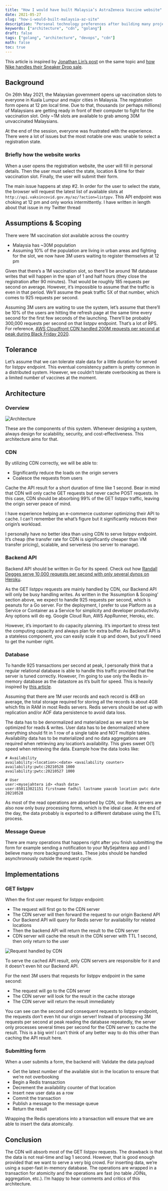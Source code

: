 ```yaml
---
title: "How I would have built Malaysia’s AstraZeneca Vaccine website"
date: 2021-05-27
slug: "how-i-would-built-malaysia-az-site"
description: "Personal technology preferences after building many projects in the past"
keywords: ["architecture", "cdn", "golang"]
draft: false
tags: ["golang", "architecture", "devops", "cdn"]
math: false
toc: true
---
```


This article is inspired by [Jonathan Lin’s post](https://joncloudgeek.com/blog/architecting-astrazeneca-vaccine-booking-site/) on the same topic and [how Nike handles their Sneaker Drop sale](https://luis-sena.medium.com/using-redis-to-build-a-realtime-nike-sneakers-drop-app-backend-b0bd0fef7056).

## Background

On 26th May 2021, the Malaysian government opens up vaccination slots to everyone in Kuala Lumpur and major cities in Malaysia. The registration form opens at 12 pm local time. Due to that, thousands (or perhaps millions) of Malaysians are getting ready in front of their computer to fight for the vaccination slot. Only ~1M slots are available to grab among 30M unvaccinated Malaysians.

At the end of the session, everyone was frustrated with the experience. There were a lot of issues but the most notable one was: unable to select a registration state.

### Briefly how the website works

When a user opens the registration website, the user will fill in personal details. Then the user must select the state, location & time for their vaccination slot. Finally, the user will submit their form.

The main issue happens at step #2. In order for the user to select the state, the browser will request the latest list of available slots at `http://api.vaksincovid.gov.my/az/?action=listppv`. This API endpoint was choking at 12 pm and only works intermittently.
I have written in length about that issue in my Twitter thread

## Assumptions & Scoping

There were 1M vaccination slot available across the country

- Malaysia has ~30M population
- Assuming 10% of the population are living in urban areas and fighting for the slot, we now have 3M users waiting to register themselves at 12 pm

Given that there’s a 1M vaccination slot, so there’ll be around 1M database writes that will happen in the span of 1 and half hours (they close the registration after 90 minutes). That would be roughly 185 requests per second on average. However, it’s impossible to assume that the traffic is even in that period. We’ll assume the peak traffic 5X of that number, which comes to 925 requests per second.

Assuming 3M users are waiting to use the system, let’s assume that there’ll be 10% of the users are hitting the refresh page at the same time every second for the first few seconds of the launching. There’ll be probably 300,000 requests per second on that listppv endpoint. That’s a lot of RPS. For reference, [AWS Cloudfront CDN handled 200M requests per second at peak during Black Friday 2020](https://aws.amazon.com/blogs/aws/amazon-prime-day-2020-powered-by-aws/).

## Tolerance

Let’s assume that we can tolerate stale data for a little duration for served for listppv endpoint. This eventual consistency pattern is pretty common in a distributed system. However, we couldn’t tolerate overbooking as there is a limited number of vaccines at the moment.

## Architecture

### Overview

![Architecture](/blog/15/1-architecture.png)

These are the components of this system. Whenever designing a system, always design for scalability, security, and cost-effectiveness. This architecture aims for that.

### CDN

By utilizing CDN correctly, we will be able to:

- Significantly reduce the loads on the origin servers
- Coalesce the requests from users

Cache the API result for a short duration of time like 1 second. Bear in mind that CDN will only cache GET requests but never cache POST requests. In this case, CDN should be absorbing 99% of the GET listppv traffic, leaving the origin server peace of mind.

I have experience helping an e-commerce customer optimizing their API to cache. I can’t remember the what’s figure but it significantly reduces their origin’s workload.

I personally have no better idea than using CDN to serve listppv endpoint. It’s cheap (the transfer rate for CDN is significantly cheaper than VM transfer pricing), scalable, and serverless (no server to manage).

### Backend API

Backend API should be written in Go for its speed. Check out how [Randall Degges serve 10,000 requests per second with only several dynos on Heroku](https://blog.heroku.com/scaling-ipify-to-30-billion-and-beyond).

As the GET listppv requests are mainly handled by CDN, our Backend API will only be busy handling writes. As written in the ‘Assumption & Scoping’ section above, we expect to handle 925 requests per second, which is peanuts for a Go server.
For the deployment, I prefer to use Platform as a Service or Container as a Service for simplicity and developer productivity. Any options will do eg. Google Cloud Run, AWS AppRunner, Heroku, etc.

However, it’s important to do capacity planning. It’s important to stress test the computing capacity and always plan for extra buffer. As Backend API is a stateless component, you can easily scale it up and down, but you’ll need to get the number right.

### Database

To handle 925 transactions per second at peak, I personally think that a regular relational database is able to handle this traffic provided that the server is tuned correctly. However, I’m going to use only the Redis in-memory database as the datastore as it’s built for speed. This is heavily inspired by [this article](https://luis-sena.medium.com/using-redis-to-build-a-realtime-nike-sneakers-drop-app-backend-b0bd0fef7056).

Assuming that there are 1M user records and each record is 4KB on average, the total storage required for storing all the records is about 4GB which fits in RAM in most Redis servers. Redis servers should be set up with replication and/or AOF data persistence to avoid data loss.

The data has to be denormalized and materialized as we want it to be optimized for reads & writes. User data has to be denormalized where everything should fit in 1 row of a single table and NOT multiple tables. Availability data has to be materialized and no data aggregations are required when retrieving any location’s availability. This gives sweet O(1) speed when retrieving the data. Example how the data looks like:

```
# Availability
availability:<location>:<date> <availability counter>
availability:pwtc:20210528 1000
availability:pwtc:20210527 1000

# User
user:<mysejahtera id> <hash data>
user:850113021151 firstname fadhil lastname yaacob location pwtc date 20210528
```

As most of the read operations are absorbed by CDN, our Redis servers are also now only busy processing forms, which is the ideal case.
At the end of the day, the data probably is exported to a different database using the ETL process.

### Message Queue

There are many operations that happens right after you finish submitting the form for example sending a notification to your MySejahtera app and I believe many more background tasks. These jobs should be handled asynchronously outside the request cycle.

## Implementations

### GET listppv

When the first user request for listppv endpoint:

- The request will first go to the CDN server
- The CDN server will then forward the request to our origin Backend API
- Our Backend API will query for Redis server for availability for related locations
- Then the backend API will return the result to the CDN server
- CDN server will cache the result in the CDN server with TTL 1 second, then only return to the user

![Request handled by CDN](/blog/15/2-cached.png)

To serve the cached API result, only CDN servers are responsible for it and it doesn't even hit our Backend API.

For the next 3M users that requests for listppv endpoint in the same second:

- The request will go to the CDN server
- The CDN server will look for the result in the cache storage
- The CDN server will return the result immediately

You can see can the second and consequent requests to listppv endpoint, the requests don’t even hit our origin server! Instead of processing 3M requests per second at peak reading the database repeatedly, the server only processes several times per second for the CDN server to cache the result. This is a big win! I can’t think of any better way to do this other than caching the API result here.

### Submitting form

When a user submits a form, the backend will:
Validate the data payload

- Get the latest number of the available slot in the location to ensure that we’re not overbooking
- Begin a Redis transaction
- Decrement the availability counter of that location
- Insert new user data as a row
- Commit the transaction
- Publish a message to the message queue
- Return the result

Wrapping the Redis operations into a transaction will ensure that we are able to insert the data atomically.

## Conclusion

The CDN will absorb most of the GET listppv requests. The drawback is that the data is not real-time and lag 1 second. However, that is good enough provided that we want to serve a very big crowd.
For inserting data, we’re using a super-fast in-memory database. The operations are wrapped in a transaction for atomicity and the operations are fast (no table JOINs, aggregation, etc.).
I’m happy to hear comments and critics of this architecture.